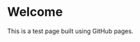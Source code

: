 <html>
<head></head>
<body>
<h1>Welcome</h1>
<p>This is a test page built using GitHub pages.</p>
</body>
</html>
